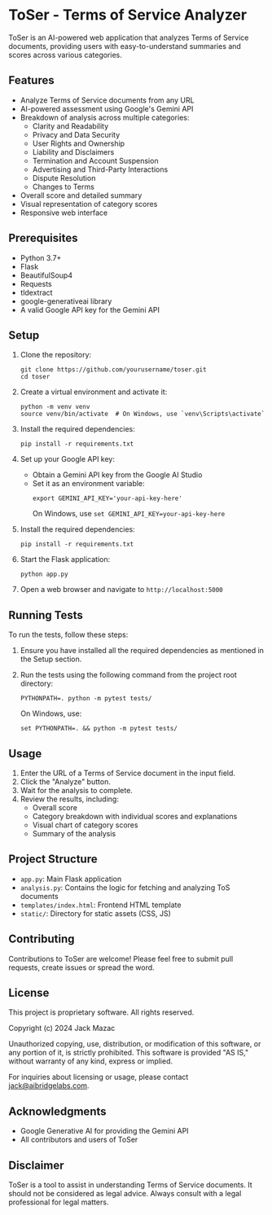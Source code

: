 # ToSer - Terms of Service Analyzer

ToSer is an AI-powered web application that analyzes Terms of Service documents, providing users with easy-to-understand summaries and scores across various categories.

## Features

- Analyze Terms of Service documents from any URL
- AI-powered assessment using Google's Gemini API
- Breakdown of analysis across multiple categories:
  - Clarity and Readability
  - Privacy and Data Security
  - User Rights and Ownership
  - Liability and Disclaimers
  - Termination and Account Suspension
  - Advertising and Third-Party Interactions
  - Dispute Resolution
  - Changes to Terms
- Overall score and detailed summary
- Visual representation of category scores
- Responsive web interface

## Prerequisites

- Python 3.7+
- Flask
- BeautifulSoup4
- Requests
- tldextract
- google-generativeai library
- A valid Google API key for the Gemini API

## Setup

1. Clone the repository:
   ```
   git clone https://github.com/yourusername/toser.git
   cd toser
   ```

2. Create a virtual environment and activate it:
   ```
   python -m venv venv
   source venv/bin/activate  # On Windows, use `venv\Scripts\activate`
   ```

3. Install the required dependencies:
   ```
   pip install -r requirements.txt
   ```

4. Set up your Google API key:
   - Obtain a Gemini API key from the Google AI Studio
   - Set it as an environment variable:
     ```
     export GEMINI_API_KEY='your-api-key-here'
     ```
     On Windows, use `set GEMINI_API_KEY=your-api-key-here`

5. Install the required dependencies:
   ```
   pip install -r requirements.txt
   ```

6. Start the Flask application:
   ```
   python app.py
   ```

7. Open a web browser and navigate to `http://localhost:5000`

## Running Tests

To run the tests, follow these steps:

1. Ensure you have installed all the required dependencies as mentioned in the Setup section.

2. Run the tests using the following command from the project root directory:
   ```
   PYTHONPATH=. python -m pytest tests/
   ```
   
   On Windows, use:
   ```
   set PYTHONPATH=. && python -m pytest tests/
   ```

## Usage

1. Enter the URL of a Terms of Service document in the input field.
2. Click the "Analyze" button.
3. Wait for the analysis to complete.
4. Review the results, including:
   - Overall score
   - Category breakdown with individual scores and explanations
   - Visual chart of category scores
   - Summary of the analysis

## Project Structure

- `app.py`: Main Flask application
- `analysis.py`: Contains the logic for fetching and analyzing ToS documents
- `templates/index.html`: Frontend HTML template
- `static/`: Directory for static assets (CSS, JS)

## Contributing

Contributions to ToSer are welcome! Please feel free to submit pull requests, create issues or spread the word.

## License

This project is proprietary software. All rights reserved.

Copyright (c) 2024 Jack Mazac

Unauthorized copying, use, distribution, or modification of this software, or any portion of it, is strictly prohibited. This software is provided "AS IS," without warranty of any kind, express or implied.

For inquiries about licensing or usage, please contact jack@aibridgelabs.com.

## Acknowledgments

- Google Generative AI for providing the Gemini API
- All contributors and users of ToSer

## Disclaimer

ToSer is a tool to assist in understanding Terms of Service documents. It should not be considered as legal advice. Always consult with a legal professional for legal matters.
